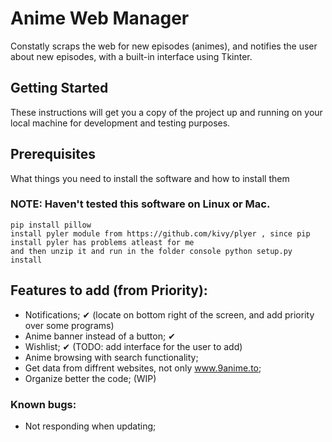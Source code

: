 # Anime Web Manager
Constatly scraps the web for new episodes (animes), and notifies the user about new episodes, with a built-in interface using Tkinter.

## Getting Started

These instructions will get you a copy of the project up and running on your local machine for development and testing purposes. 

## Prerequisites

What things you need to install the software and how to install them
### NOTE: Haven't tested this software on Linux or Mac.

```
pip install pillow
install pyler module from https://github.com/kivy/plyer , since pip install pyler has problems atleast for me
and then unzip it and run in the folder console python setup.py install 
```

## Features to add (from Priority):

- Notifications; ✔ (locate on bottom right of the screen, and add priority over some programs)
- Anime banner instead of a button; ✔
- Wishlist; ✔ (TODO: add interface for the user to add)
- Anime browsing with search functionality;
- Get data from diffrent websites, not only www.9anime.to;
- Organize better the code; (WIP)

### Known bugs:
- Not responding when updating;
